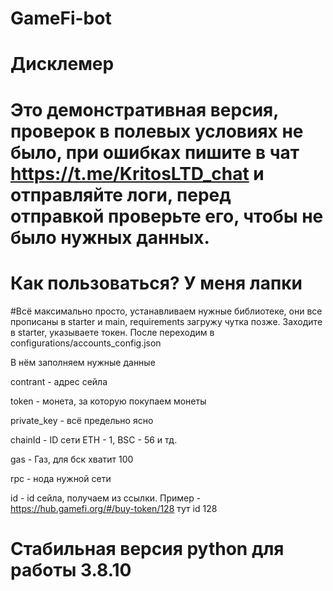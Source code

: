 # GameFi-bot
# Дисклемер
# Это демонстративная версия, проверок в полевых условиях не было, при ошибках пишите в чат https://t.me/KritosLTD_chat и отправляйте логи, перед отправкой проверьте его, чтобы не было нужных данных.

# Как пользоваться? У меня лапки


#Всё максимально просто, устанавливаем нужные библиотеке, они все прописаны в starter и main, requirements загружу чутка позже. Заходите в starter, указываете токен. После переходим в configurations/accounts_config.json 

В нём заполняем нужные данные

contrant - адрес сейла

token - монета, за которую покупаем монеты

private_key - всё предельно ясно

chainId - ID сети ETH - 1, BSC - 56 и тд.

gas - Газ, для бск хватит 100

rpc - нода нужной сети 

id - id сейла, получаем из ссылки. Пример - https://hub.gamefi.org/#/buy-token/128 тут id 128

# Стабильная версия python для работы 3.8.10
